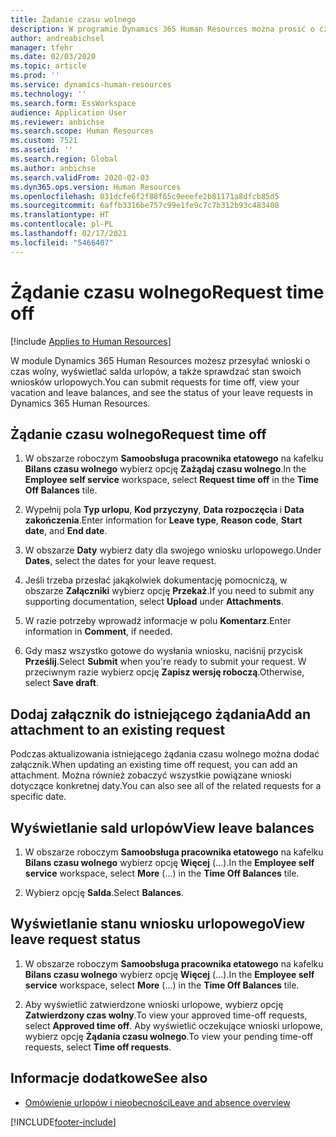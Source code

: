 ```yaml
---
title: Żądanie czasu wolnego
description: W programie Dynamics 365 Human Resources można prosić o czas wolny.
author: andreabichsel
manager: tfehr
ms.date: 02/03/2020
ms.topic: article
ms.prod: ''
ms.service: dynamics-human-resources
ms.technology: ''
ms.search.form: EssWorkspace
audience: Application User
ms.reviewer: anbichse
ms.search.scope: Human Resources
ms.custom: 7521
ms.assetid: ''
ms.search.region: Global
ms.author: anbichse
ms.search.validFrom: 2020-02-03
ms.dyn365.ops.version: Human Resources
ms.openlocfilehash: 031dcfe6f2f88f65c9eeefe2b81171a8dfcb85d5
ms.sourcegitcommit: 6affb3316be757c99e1fe9c7c7b312b93c483408
ms.translationtype: HT
ms.contentlocale: pl-PL
ms.lasthandoff: 02/17/2021
ms.locfileid: "5466407"
---
```

# <a name="request-time-off"></a><span data-ttu-id="2a4f6-103">Żądanie czasu wolnego</span><span class="sxs-lookup"><span data-stu-id="2a4f6-103">Request time off</span></span>

[!include [Applies to Human Resources](../includes/applies-to-hr.md)]

<span data-ttu-id="2a4f6-104">W module Dynamics 365 Human Resources możesz przesyłać wnioski o czas wolny, wyświetlać salda urlopów, a także sprawdzać stan swoich wniosków urlopowych.</span><span class="sxs-lookup"><span data-stu-id="2a4f6-104">You can submit requests for time off, view your vacation and leave balances, and see the status of your leave requests in Dynamics 365 Human Resources.</span></span>

## <a name="request-time-off"></a><span data-ttu-id="2a4f6-105">Żądanie czasu wolnego</span><span class="sxs-lookup"><span data-stu-id="2a4f6-105">Request time off</span></span>

1. <span data-ttu-id="2a4f6-106">W obszarze roboczym **Samoobsługa pracownika etatowego** na kafelku **Bilans czasu wolnego** wybierz opcję **Zażądaj czasu wolnego**.</span><span class="sxs-lookup"><span data-stu-id="2a4f6-106">In the **Employee self service** workspace, select **Request time off** in the **Time Off Balances** tile.</span></span>

2. <span data-ttu-id="2a4f6-107">Wypełnij pola **Typ urlopu**, **Kod przyczyny**, **Data rozpoczęcia** i **Data zakończenia**.</span><span class="sxs-lookup"><span data-stu-id="2a4f6-107">Enter information for **Leave type**, **Reason code**, **Start date**, and **End date**.</span></span>

3. <span data-ttu-id="2a4f6-108">W obszarze **Daty** wybierz daty dla swojego wniosku urlopowego.</span><span class="sxs-lookup"><span data-stu-id="2a4f6-108">Under **Dates**, select the dates for your leave request.</span></span>

4. <span data-ttu-id="2a4f6-109">Jeśli trzeba przesłać jakąkolwiek dokumentację pomocniczą, w obszarze **Załączniki** wybierz opcję **Przekaż**.</span><span class="sxs-lookup"><span data-stu-id="2a4f6-109">If you need to submit any supporting documentation, select **Upload** under **Attachments**.</span></span>

5. <span data-ttu-id="2a4f6-110">W razie potrzeby wprowadź informacje w polu **Komentarz**.</span><span class="sxs-lookup"><span data-stu-id="2a4f6-110">Enter information in **Comment**, if needed.</span></span>

6. <span data-ttu-id="2a4f6-111">Gdy masz wszystko gotowe do wysłania wniosku, naciśnij przycisk **Prześlij**.</span><span class="sxs-lookup"><span data-stu-id="2a4f6-111">Select **Submit** when you're ready to submit your request.</span></span> <span data-ttu-id="2a4f6-112">W przeciwnym razie wybierz opcję **Zapisz wersję roboczą**.</span><span class="sxs-lookup"><span data-stu-id="2a4f6-112">Otherwise, select **Save draft**.</span></span>

## <a name="add-an-attachment-to-an-existing-request"></a><span data-ttu-id="2a4f6-113">Dodaj załącznik do istniejącego żądania</span><span class="sxs-lookup"><span data-stu-id="2a4f6-113">Add an attachment to an existing request</span></span>

<span data-ttu-id="2a4f6-114">Podczas aktualizowania istniejącego żądania czasu wolnego można dodać załącznik.</span><span class="sxs-lookup"><span data-stu-id="2a4f6-114">When updating an existing time off request, you can add an attachment.</span></span> <span data-ttu-id="2a4f6-115">Można również zobaczyć wszystkie powiązane wnioski dotyczące konkretnej daty.</span><span class="sxs-lookup"><span data-stu-id="2a4f6-115">You can also see all of the related requests for a specific date.</span></span> 

## <a name="view-leave-balances"></a><span data-ttu-id="2a4f6-116">Wyświetlanie sald urlopów</span><span class="sxs-lookup"><span data-stu-id="2a4f6-116">View leave balances</span></span>

1. <span data-ttu-id="2a4f6-117">W obszarze roboczym **Samoobsługa pracownika etatowego** na kafelku **Bilans czasu wolnego** wybierz opcję **Więcej** (...).</span><span class="sxs-lookup"><span data-stu-id="2a4f6-117">In the **Employee self service** workspace, select **More** (...) in the **Time Off Balances** tile.</span></span>

2. <span data-ttu-id="2a4f6-118">Wybierz opcję **Salda**.</span><span class="sxs-lookup"><span data-stu-id="2a4f6-118">Select **Balances**.</span></span>

## <a name="view-leave-request-status"></a><span data-ttu-id="2a4f6-119">Wyświetlanie stanu wniosku urlopowego</span><span class="sxs-lookup"><span data-stu-id="2a4f6-119">View leave request status</span></span>

1. <span data-ttu-id="2a4f6-120">W obszarze roboczym **Samoobsługa pracownika etatowego** na kafelku **Bilans czasu wolnego** wybierz opcję **Więcej** (...).</span><span class="sxs-lookup"><span data-stu-id="2a4f6-120">In the **Employee self service** workspace, select **More** (...) in the **Time Off Balances** tile.</span></span>

2. <span data-ttu-id="2a4f6-121">Aby wyświetlić zatwierdzone wnioski urlopowe, wybierz opcję **Zatwierdzony czas wolny**.</span><span class="sxs-lookup"><span data-stu-id="2a4f6-121">To view your approved time-off requests, select **Approved time off**.</span></span> <span data-ttu-id="2a4f6-122">Aby wyświetlić oczekujące wnioski urlopowe, wybierz opcję **Żądania czasu wolnego**.</span><span class="sxs-lookup"><span data-stu-id="2a4f6-122">To view your pending time-off requests, select **Time off requests**.</span></span>

## <a name="see-also"></a><span data-ttu-id="2a4f6-123">Informacje dodatkowe</span><span class="sxs-lookup"><span data-stu-id="2a4f6-123">See also</span></span>

- [<span data-ttu-id="2a4f6-124">Omówienie urlopów i nieobecności</span><span class="sxs-lookup"><span data-stu-id="2a4f6-124">Leave and absence overview</span></span>](hr-leave-and-absence-overview.md)


[!INCLUDE[footer-include](../includes/footer-banner.md)]